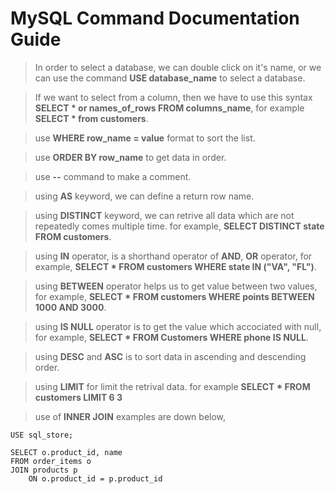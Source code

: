 # **MySQL Command Documentation Guide**

> In order to select a database, we can double click on it's name, or we can use the command **USE database_name** to select a database.

> If we want to select from a column, then we have to use this syntax **SELECT * or names_of_rows FROM columns_name**, for example **SELECT * from customers**.

> use **WHERE row_name = value** format to sort the list.

> use **ORDER BY row_name** to get data in order.

> use **--** command to make a comment.

> using **AS** keyword, we can define a return row name.

> using **DISTINCT** keyword, we can retrive all data which are not repeatedly comes multiple time. for example, **SELECT DISTINCT state FROM customers**.

> using **IN** operator, is a shorthand operator of **AND**, **OR** operator, for example, **SELECT * FROM customers WHERE state IN ("VA", "FL")**.

> using **BETWEEN** operator helps us to get value between two values, for example, **SELECT * FROM customers WHERE points BETWEEN 1000 AND 3000**.

> using **IS NULL** operator is to get the value which accociated with null, for example, **SELECT * FROM Customers WHERE phone IS NULL**.

> using **DESC** and **ASC** is to sort data in ascending and descending order.

> using **LIMIT** for limit the retrival data. for example **SELECT * FROM customers LIMIT 6 3**

> use of **INNER JOIN** examples are down below,

```
USE sql_store;

SELECT o.product_id, name
FROM order_items o
JOIN products p
	ON o.product_id = p.product_id
```